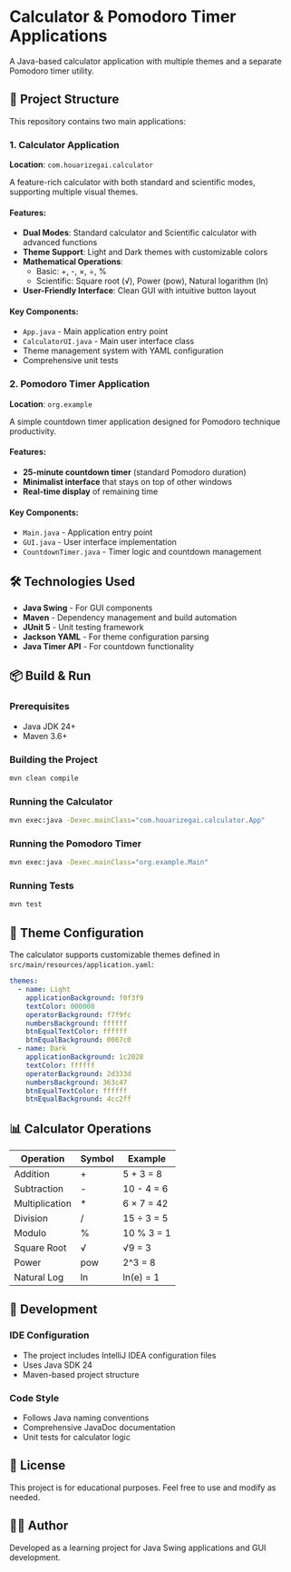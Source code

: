 # Calculator & Pomodoro Timer Applications

A Java-based calculator application with multiple themes and a separate Pomodoro timer utility.

## 📁 Project Structure

This repository contains two main applications:

### 1. Calculator Application
**Location**: `com.houarizegai.calculator`

A feature-rich calculator with both standard and scientific modes, supporting multiple visual themes.

#### Features:
- **Dual Modes**: Standard calculator and Scientific calculator with advanced functions
- **Theme Support**: Light and Dark themes with customizable colors
- **Mathematical Operations**:
  - Basic: +, -, ×, ÷, %
  - Scientific: Square root (√), Power (pow), Natural logarithm (ln)
- **User-Friendly Interface**: Clean GUI with intuitive button layout

#### Key Components:
- `App.java` - Main application entry point
- `CalculatorUI.java` - Main user interface class
- Theme management system with YAML configuration
- Comprehensive unit tests

### 2. Pomodoro Timer Application
**Location**: `org.example`

A simple countdown timer application designed for Pomodoro technique productivity.

#### Features:
- **25-minute countdown timer** (standard Pomodoro duration)
- **Minimalist interface** that stays on top of other windows
- **Real-time display** of remaining time

#### Key Components:
- `Main.java` - Application entry point
- `GUI.java` - User interface implementation
- `CountdownTimer.java` - Timer logic and countdown management

## 🛠️ Technologies Used

- **Java Swing** - For GUI components
- **Maven** - Dependency management and build automation
- **JUnit 5** - Unit testing framework
- **Jackson YAML** - For theme configuration parsing
- **Java Timer API** - For countdown functionality

## 📦 Build & Run

### Prerequisites
- Java JDK 24+
- Maven 3.6+

### Building the Project
```bash
mvn clean compile
```

### Running the Calculator
```bash
mvn exec:java -Dexec.mainClass="com.houarizegai.calculator.App"
```

### Running the Pomodoro Timer
```bash
mvn exec:java -Dexec.mainClass="org.example.Main"
```

### Running Tests
```bash
mvn test
```

## 🎨 Theme Configuration

The calculator supports customizable themes defined in `src/main/resources/application.yaml`:

```yaml
themes:
  - name: Light
    applicationBackground: f0f3f9
    textColor: 000000
    operatorBackground: f7f9fc
    numbersBackground: ffffff
    btnEqualTextColor: ffffff
    btnEqualBackground: 0067c0
  - name: Dark
    applicationBackground: 1c2028
    textColor: ffffff
    operatorBackground: 2d333d
    numbersBackground: 363c47
    btnEqualTextColor: ffffff
    btnEqualBackground: 4cc2ff
```

## 📊 Calculator Operations

| Operation | Symbol | Example |
|-----------|--------|---------|
| Addition | + | 5 + 3 = 8 |
| Subtraction | - | 10 - 4 = 6 |
| Multiplication | * | 6 × 7 = 42 |
| Division | / | 15 ÷ 3 = 5 |
| Modulo | % | 10 % 3 = 1 |
| Square Root | √ | √9 = 3 |
| Power | pow | 2^3 = 8 |
| Natural Log | ln | ln(e) = 1 |

## 🔧 Development

### IDE Configuration
- The project includes IntelliJ IDEA configuration files
- Uses Java SDK 24
- Maven-based project structure

### Code Style
- Follows Java naming conventions
- Comprehensive JavaDoc documentation
- Unit tests for calculator logic

## 📝 License

This project is for educational purposes. Feel free to use and modify as needed.

## 👨‍💻 Author

Developed as a learning project for Java Swing applications and GUI development.
